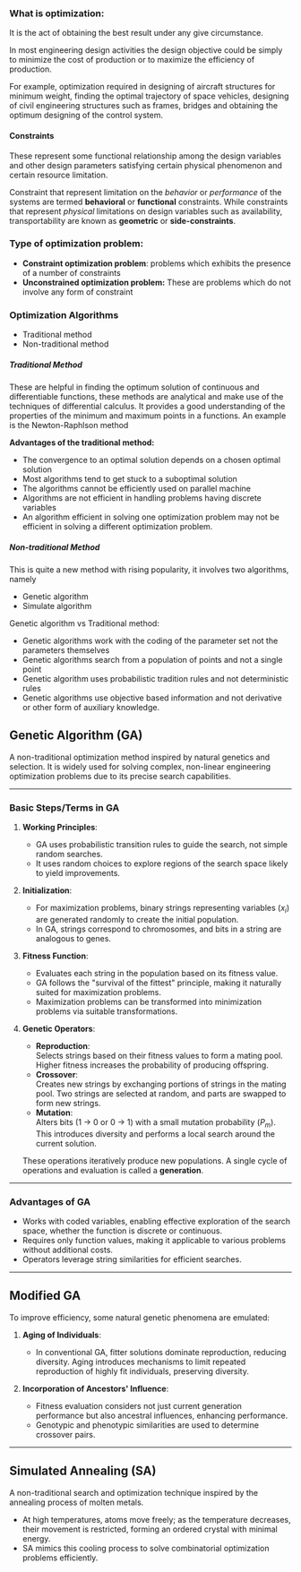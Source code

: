 ### What is optimization:
It is the act of obtaining the best result under any give circumstance.

In most engineering design activities the design objective could be simply to minimize the cost of production or to maximize the efficiency of production. 

For example, optimization required in designing of aircraft structures for minimum weight, finding the optimal trajectory of space vehicles, designing of civil engineering structures such as frames, bridges and obtaining the optimum designing of the control system.

#### Constraints
These represent some functional relationship among the design variables and other design parameters satisfying certain physical phenomenon and certain resource limitation.

Constraint that represent limitation on the *behavior* or *performance* of the systems are termed **behavioral** or **functional** constraints. While constraints that represent *physical* limitations on design variables such as availability, transportability are known as **geometric** or **side-constraints**. 
### Type of optimization problem:
- **Constraint optimization problem**: problems which exhibits the presence of a number of constraints 
- **Unconstrained optimization problem:** These are problems which do not involve any form of constraint

### Optimization Algorithms
- Traditional method
- Non-traditional method

##### Traditional Method
These are helpful in finding the optimum solution of continuous and differentiable functions, these methods are analytical and make use of the techniques of differential calculus. It provides a good understanding of the properties of the minimum and maximum points in a functions. An example is the Newton-Raphlson method
	
**Advantages of the traditional method:**
- The convergence to an optimal solution depends on a chosen optimal solution
- Most algorithms tend to get stuck to a suboptimal solution
- The algorithms cannot be efficiently used on parallel machine
- Algorithms are not efficient in handling problems having discrete variables
- An algorithm efficient in solving one optimization problem may not be efficient in solving a different optimization problem. 

##### Non-traditional Method
This is quite a new method with rising popularity, it involves two algorithms, namely 
- Genetic algorithm
- Simulate algorithm

Genetic algorithm vs Traditional method:
- Genetic algorithms work with the coding of the parameter set not the parameters themselves
- Genetic algorithms search from a population of points and not a single point
- Genetic algorithm uses probabilistic tradition rules and not deterministic rules
- Genetic algorithms use objective based information and not derivative or other form of auxiliary knowledge. 

## **Genetic Algorithm (GA)**  
A non-traditional optimization method inspired by natural genetics and selection. It is widely used for solving complex, non-linear engineering optimization problems due to its precise search capabilities.  

---

### **Basic Steps/Terms in GA**  
1. **Working Principles**:  
   - GA uses probabilistic transition rules to guide the search, not simple random searches.  
   - It uses random choices to explore regions of the search space likely to yield improvements.  

2. **Initialization**:  
   - For maximization problems, binary strings representing variables ($x_i$) are generated randomly to create the initial population.  
   - In GA, strings correspond to chromosomes, and bits in a string are analogous to genes.  

3. **Fitness Function**:  
   - Evaluates each string in the population based on its fitness value.  
   - GA follows the "survival of the fittest" principle, making it naturally suited for maximization problems.  
   - Maximization problems can be transformed into minimization problems via suitable transformations.  

4. **Genetic Operators**:  
   - **Reproduction**:  
     Selects strings based on their fitness values to form a mating pool. Higher fitness increases the probability of producing offspring.  
   - **Crossover**:  
     Creates new strings by exchanging portions of strings in the mating pool. Two strings are selected at random, and parts are swapped to form new strings.  
   - **Mutation**:  
     Alters bits (1 → 0 or 0 → 1) with a small mutation probability ($P_m$). This introduces diversity and performs a local search around the current solution.  

   These operations iteratively produce new populations. A single cycle of operations and evaluation is called a **generation**.  

---

### **Advantages of GA**  
- Works with coded variables, enabling effective exploration of the search space, whether the function is discrete or continuous.  
- Requires only function values, making it applicable to various problems without additional costs.  
- Operators leverage string similarities for efficient searches.  

---

## **Modified GA**  
To improve efficiency, some natural genetic phenomena are emulated:  

1. **Aging of Individuals**:  
   - In conventional GA, fitter solutions dominate reproduction, reducing diversity. Aging introduces mechanisms to limit repeated reproduction of highly fit individuals, preserving diversity.  

2. **Incorporation of Ancestors' Influence**:  
   - Fitness evaluation considers not just current generation performance but also ancestral influences, enhancing performance.  
   - Genotypic and phenotypic similarities are used to determine crossover pairs.  

---

## **Simulated Annealing (SA)**  
A non-traditional search and optimization technique inspired by the annealing process of molten metals.  

- At high temperatures, atoms move freely; as the temperature decreases, their movement is restricted, forming an ordered crystal with minimal energy.  
- SA mimics this cooling process to solve combinatorial optimization problems efficiently.  

